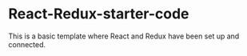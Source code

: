 # React-Redux-starter-code
This is a basic template where React and Redux have been set up and connected. 

